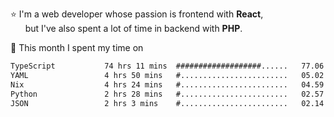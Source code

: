 ⭐ I'm a web developer whose passion is frontend with <b>React</b>,<br/>
&nbsp; &nbsp; &nbsp; but I've also spent a lot of time in backend with <b>PHP</b>.

📅 This month I spent my time on

<!--START_SECTION:waka-->

```txt
TypeScript           74 hrs 11 mins  ###################......   77.06 %
YAML                 4 hrs 50 mins   #........................   05.02 %
Nix                  4 hrs 24 mins   #........................   04.59 %
Python               2 hrs 28 mins   #........................   02.57 %
JSON                 2 hrs 3 mins    #........................   02.14 %
```

<!--END_SECTION:waka-->

